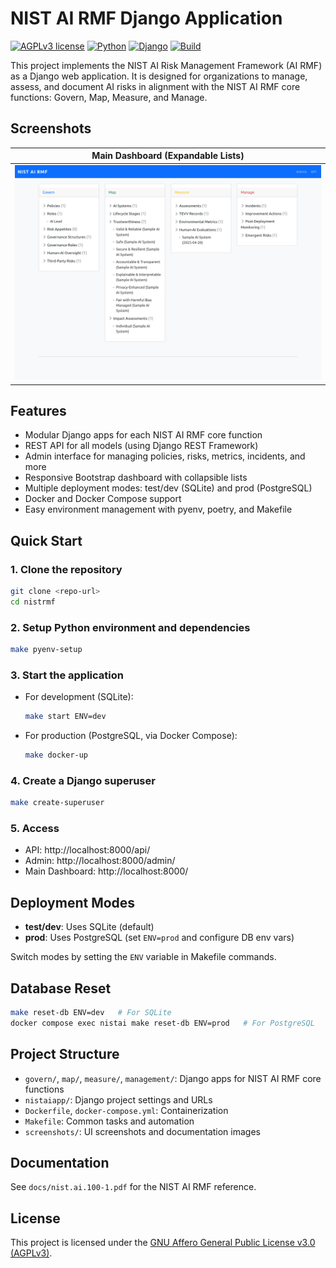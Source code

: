 # NIST AI RMF Django Application

[![AGPLv3 license](https://img.shields.io/badge/License-AGPL%20v3-blue.svg)](https://www.gnu.org/licenses/agpl-3.0.html)
[![Python](https://img.shields.io/badge/python-3.11-blue.svg)](https://www.python.org/downloads/release/python-3110/)
[![Django](https://img.shields.io/badge/Django-5.2-success)](https://www.djangoproject.com/)
[![Build](https://img.shields.io/badge/build-passing-brightgreen)](https://github.com/robomotic/nistrmf/actions)

This project implements the NIST AI Risk Management Framework (AI RMF) as a Django web application. It is designed for organizations to manage, assess, and document AI risks in alignment with the NIST AI RMF core functions: Govern, Map, Measure, and Manage.

## Screenshots

| Main Dashboard (Expandable Lists) |
|:---------------------------------:|
| ![Main Dashboard Expandable](screenshots/main-expand.png) |

## Features
- Modular Django apps for each NIST AI RMF core function
- REST API for all models (using Django REST Framework)
- Admin interface for managing policies, risks, metrics, incidents, and more
- Responsive Bootstrap dashboard with collapsible lists
- Multiple deployment modes: test/dev (SQLite) and prod (PostgreSQL)
- Docker and Docker Compose support
- Easy environment management with pyenv, poetry, and Makefile

## Quick Start

### 1. Clone the repository
```bash
git clone <repo-url>
cd nistrmf
```

### 2. Setup Python environment and dependencies
```bash
make pyenv-setup
```

### 3. Start the application
- For development (SQLite):
  ```bash
  make start ENV=dev
  ```
- For production (PostgreSQL, via Docker Compose):
  ```bash
  make docker-up
  ```

### 4. Create a Django superuser
```bash
make create-superuser
```

### 5. Access
- API: http://localhost:8000/api/
- Admin: http://localhost:8000/admin/
- Main Dashboard: http://localhost:8000/

## Deployment Modes
- **test/dev**: Uses SQLite (default)
- **prod**: Uses PostgreSQL (set `ENV=prod` and configure DB env vars)

Switch modes by setting the `ENV` variable in Makefile commands.

## Database Reset
```bash
make reset-db ENV=dev   # For SQLite
docker compose exec nistai make reset-db ENV=prod   # For PostgreSQL
```

## Project Structure
- `govern/`, `map/`, `measure/`, `management/`: Django apps for NIST AI RMF core functions
- `nistaiapp/`: Django project settings and URLs
- `Dockerfile`, `docker-compose.yml`: Containerization
- `Makefile`: Common tasks and automation
- `screenshots/`: UI screenshots and documentation images

## Documentation
See `docs/nist.ai.100-1.pdf` for the NIST AI RMF reference.

## License

This project is licensed under the [GNU Affero General Public License v3.0 (AGPLv3)](https://www.gnu.org/licenses/agpl-3.0.html).

